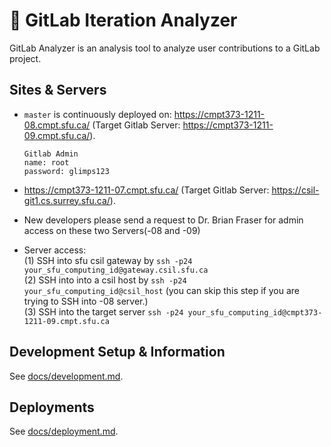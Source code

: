 # 🦊 GitLab Iteration Analyzer

GitLab Analyzer is an analysis tool to analyze user contributions to a GitLab project.

## Sites & Servers

* `master` is continuously deployed on: <https://cmpt373-1211-08.cmpt.sfu.ca/> (Target Gitlab Server: <https://cmpt373-1211-09.cmpt.sfu.ca/>).
  ``` 
  Gitlab Admin
  name: root
  password: glimps123
  ```

* <https://cmpt373-1211-07.cmpt.sfu.ca/> (Target Gitlab Server: <https://csil-git1.cs.surrey.sfu.ca/>).
* New developers please send a request to Dr. Brian Fraser for admin access on these two Servers(-08 and -09)
* Server access:  
(1) SSH into sfu csil gateway by `ssh -p24 your_sfu_computing_id@gateway.csil.sfu.ca`  
(2) SSH into into a csil host by `ssh -p24 your_sfu_computing_id@csil_host`  (you can skip this step if you are trying to SSH into -08 server.)  
(3) SSH into the target server `ssh -p24 your_sfu_computing_id@cmpt373-1211-09.cmpt.sfu.ca`  

  

## Development Setup & Information

See [docs/development.md](docs/development.md).

## Deployments

See [docs/deployment.md](docs/deployment.md).
